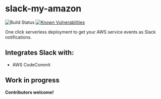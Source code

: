 # slack-my-amazon
![Build Status](https://codebuild.us-east-1.amazonaws.com/badges?uuid=eyJlbmNyeXB0ZWREYXRhIjoibUl6TE1IUG1qKzRQTTloV3psVEdaQWU4alpGS2R1enBOT21OcGxMSzAyaFAzby9oMGpLWE1aZ3dzd25EUldWaEdOa3pLQVdFSVpKSXVTV0Vib3d2S1FrPSIsIml2UGFyYW1ldGVyU3BlYyI6IlNwL2dyNmhWMlhZTVhJUG4iLCJtYXRlcmlhbFNldFNlcmlhbCI6MX0%3D&branch=master)
[![Known Vulnerabilities](https://snyk.io/test/github/trespass-tech/slack-my-amazon/badge.svg)](https://snyk.io/test/github/trespass-tech/slack-my-amazon)

One click serverless  deployment to get your AWS service events as Slack notifications.

## Integrates Slack with:
- AWS CodeCommit

## Work in progress
**Contributors welcome!**
